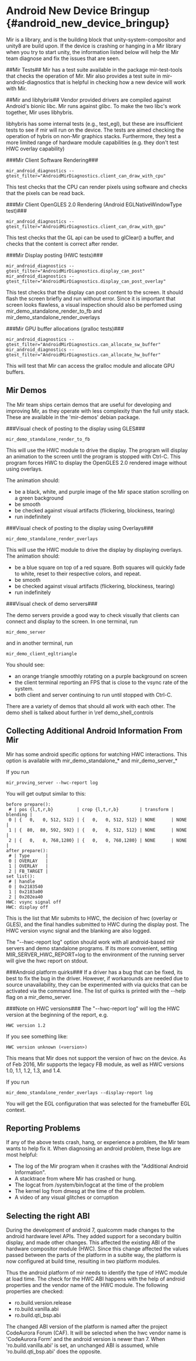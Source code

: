 Android New Device Bringup {#android_new_device_bringup}
===============================

Mir is a library, and is the building block that unity-system-compositor and
unity8 are build upon. If the device is crashing or hanging in a Mir library
when you try to start unity, the information listed below will help the Mir
team diagnose and fix the issues that are seen.

##Mir Tests##
Mir has a test suite available in the package mir-test-tools that checks the
operation of Mir.
Mir also provides a test suite in mir-android-diagnostics that is helpful in
checking how a new device will work with Mir. 

##Mir and libhybris##
Vendor provided drivers are compiled against Android's bionic libc.
Mir runs against glibc. To make the two libc's work together, Mir uses
libhybris.

libhybris has some internal tests (e.g., test_egl), but these are insufficient
tests to see if mir will run on the device. The tests are aimed checking
the operation of hybris on non-Mir graphics stacks. Furthermore, they test a
more limited range of hardware module capabilities (e.g. they don't test HWC
overlay capability) 

###Mir Client Software Rendering###

    mir_android_diagnostics --gtest_filter="AndroidMirDiagnostics.client_can_draw_with_cpu"

This test checks that the CPU can render pixels using software
and checks that the pixels can be read back.

###Mir Client OpenGLES 2.0 Rendering (Android EGLNativeWindowType test)###

    mir_android_diagnostics --gtest_filter="AndroidMirDiagnostics.client_can_draw_with_gpu"

This test checks that the GL api can be used to glClear() a buffer, and checks
that the content is correct after render.

###Mir Display posting (HWC tests)###

    mir_android_diagnostics --gtest_filter="AndroidMirDiagnostics.display_can_post"
    mir_android_diagnostics --gtest_filter="AndroidMirDiagnostics.display_can_post_overlay"

This test checks that the display can post content to the screen. It should
flash the screen briefly and run without error. Since it is important that
screen looks flawless, a visual inspection should also be perfomed using
mir_demo_standalone_render_to_fb and mir_demo_standalone_render_overlays 

###Mir GPU buffer allocations (gralloc tests)###

    mir_android_diagnostics --gtest_filter="AndroidMirDiagnostics.can_allocate_sw_buffer"
    mir_android_diagnostics --gtest_filter="AndroidMirDiagnostics.can_allocate_hw_buffer"

This will test that Mir can access the gralloc module and allocate GPU buffers.

Mir Demos
---------
The Mir team ships certain demos that are useful for developing and improving
Mir, as they operate with less complexity than the full unity stack. These are
available in the 'mir-demos' debian package.

###Visual check of posting to the display using GLES###

    mir_demo_standalone_render_to_fb

This will use the HWC module to drive the display. The program will display an
animation to the screen until the program is stopped with Ctrl-C. This program
forces HWC to display the OpenGLES 2.0 rendered image without using overlays.

The animation should:
 - be a black, white, and purple image of the Mir space station scrolling on a
green background
 - be smooth
 - be checked against visual artifacts (flickering, blockiness, tearing)
 - run indefinitely

###Visual check of posting to the display using Overlays###

    mir_demo_standalone_render_overlays

This will use the HWC module to drive the display by displaying overlays.
The animation should:
 - be a blue square on top of a red square. Both squares will quickly fade to
white, reset to their respective colors, and repeat.
 - be smooth
 - be checked against visual artifacts (flickering, blockiness, tearing)
 - run indefinitely

###Visual check of demo servers###

The demo servers provide a good way to check visually that clients can connect
and display to the screen.
In one terminal, run

    mir_demo_server

and in another terminal, run

    mir_demo_client_egltriangle

You should see:
 - an orange triangle smoothly rotating on a purple background on screen
 - the client terminal reporting an FPS that is close to the vsync rate of the
system.
 - both client and server continuing to run until stopped with Ctrl-C.

There are a variety of demos that should all work with each other. The demo
shell is talked about further in \ref demo_shell_controls

Collecting Additional Android Information From Mir
--------------------------------------------------
Mir has some android specific options for watching HWC interactions. This
option is available with mir_demo_standalone_* and mir_demo_server_*

If you run 

    mir_proving_server --hwc-report log

You will get output similar to this:

    before prepare():
     # | pos {l,t,r,b}         | crop {l,t,r,b}        | transform | blending | 
     0 | {   0,   0, 512, 512} | {   0,   0, 512, 512} | NONE      | NONE     | 
     1 | {  80,  80, 592, 592} | {   0,   0, 512, 512} | NONE      | NONE     | 
     2 | {   0,   0, 768,1280} | {   0,   0, 768,1280} | NONE      | NONE     | 
    after prepare():
     # | Type      | 
     0 | OVERLAY   | 
     1 | OVERLAY   | 
     2 | FB_TARGET | 
    set list():
     # | handle
     0 | 0x2183540
     1 | 0x2183a00
     2 | 0x202ea40
    HWC: vsync signal off
    HWC: display off

This is the list that Mir submits to HWC, the decision of hwc (overlay or GLES),
and the final handles submitted to HWC during the display post. The HWC version
vsync signal and the blanking are also logged.

The "--hwc-report log" option should work with all android-based mir servers
and demo standalone programs. If its more convenient, setting 
MIR_SERVER_HWC_REPORT=log to the environment of the running server will give 
the hwc report on stdout.

###Android platform quirks###
If a driver has a bug that can be fixed, its best to fix the bug in the driver.
However, if workarounds are needed due to source unavailability, they can be
experimented with via quicks that can be activated via the command line.
The list of quirks is printed with the --help flag on a mir_demo_server.

###Note on HWC versions###
The "--hwc-report log" will log the HWC version at the beginning of the report,
 e.g.

    HWC version 1.2

If you see something like:

    HWC version unknown (<version>)

This means that Mir does not support the version of hwc on the device.
As of Feb 2016, Mir supports the legacy FB module, as well as HWC versions
1.0, 1.1, 1.2, 1.3, and 1.4. 

If you run

    mir_demo_standalone_render_overlays --display-report log

You will get the EGL configuration that was selected for the framebuffer EGL
context.

Reporting Problems
-----------------
If any of the above tests crash, hang, or experience a problem, the Mir team
wants to help fix it.
When diagnosing an android problem, these logs are most helpful:
 - The log of the Mir program when it crashes with the "Additional Android
Information".
 - A stacktrace from where Mir has crashed or hung.
 - The logcat from /system/bin/logcat at the time of the problem
 - The kernel log from dmesg at the time of the problem.
 - A video of any visual glitches or corruption

Selecting the right ABI
-----------------

During the development of android 7, qualcomm made changes to the android
hardware level APIs. They added support for a secondary builtin display, and 
made other changes. This affected the existing ABI of the hardware compositor
module (HWC). Since this change affected the values passed between the parts of
the platform in a sublte way, the platform is now configured at build time,
resulting in two platform modules.

Thus the android platform of mir needs to identify the type of HWC module at
load time. The check for the HWC ABI happens with the help of android properties
and the vendor name of the HWC module. The following properties are checked:
 - ro.build.version.release
 - ro.build.vanilla.abi
 - ro.build.qti_bsp.abi

The changed ABI version of the platform is named after the project CodeAurora
Forum (CAF). It will be selected when the hwc vendor name is 'CodeAurora Form'
and the android version is newer than 7. When 'ro.build.vanilla.abi' is set, an
unchanged ABI is assumed, while 'ro.build.qti_bsp.abi' does the opposite.



